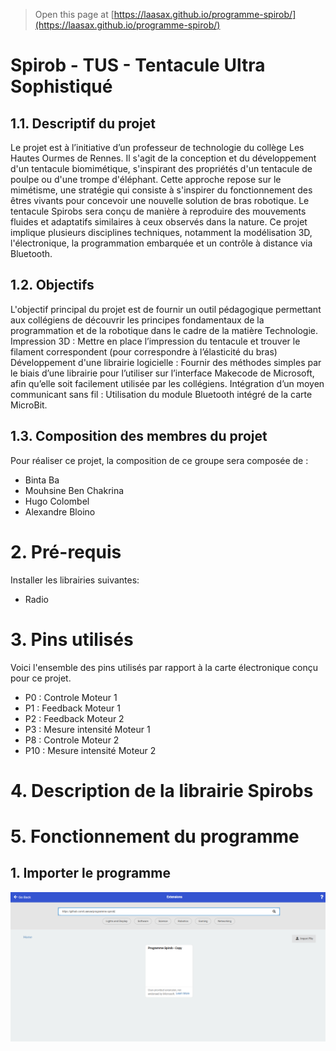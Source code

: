 
> Open this page at [https://laasax.github.io/programme-spirob/](https://laasax.github.io/programme-spirob/)

# Spirob - TUS - Tentacule Ultra Sophistiqué
## 1.1. Descriptif du projet
Le projet est à l’initiative d’un professeur de technologie du collège Les Hautes Ourmes de Rennes.
Il s'agit de la conception et du développement d'un tentacule biomimétique, s'inspirant des propriétés d'un tentacule de poulpe ou d'une trompe d'éléphant. Cette approche repose sur le mimétisme, une stratégie qui consiste à s'inspirer du fonctionnement des êtres vivants pour concevoir une nouvelle solution de bras robotique.
Le tentacule Spirobs sera conçu de manière à reproduire des mouvements fluides et adaptatifs similaires à ceux observés dans la nature. Ce projet implique plusieurs disciplines techniques, notamment la modélisation 3D, l'électronique, la programmation embarquée et un contrôle à distance via Bluetooth.

## 1.2. Objectifs
L'objectif principal du projet est de fournir un outil pédagogique permettant aux collégiens de découvrir les principes fondamentaux de la programmation et de la robotique dans le cadre de la matière Technologie.
Impression 3D : Mettre en place l’impression du tentacule et trouver le filament correspondent (pour correspondre à l’élasticité du bras)
Développement d'une librairie logicielle : Fournir des méthodes simples par le biais d’une librairie pour l’utiliser sur l’interface Makecode de Microsoft, afin qu’elle soit facilement utilisée par les collégiens.
Intégration d’un moyen communicant sans fil : Utilisation du module Bluetooth intégré de la carte MicroBit.

## 1.3. Composition des membres du projet
Pour réaliser ce projet, la composition de ce groupe sera composée de :
* Binta Ba
* Mouhsine Ben Chakrina
* Hugo Colombel
* Alexandre Bloino

# 2. Pré-requis

Installer les librairies suivantes:
* Radio

# 3. Pins utilisés

Voici l'ensemble des pins utilisés par rapport à la carte électronique conçu pour ce projet.

* P0	: Controle Moteur 1
* P1	: Feedback Moteur 1
* P2	: Feedback Moteur 2
* P3	: Mesure intensité Moteur 1
* P8	: Controle Moteur 2
* P10	: Mesure intensité Moteur 2

# 4. Description de la librairie Spirobs


# 5. Fonctionnement du programme
## 1. Importer le programme 

![alt text](https://github.com/Laasax/programme-spirob/blob/master/Images/importation_du_programme.png?raw=true)

